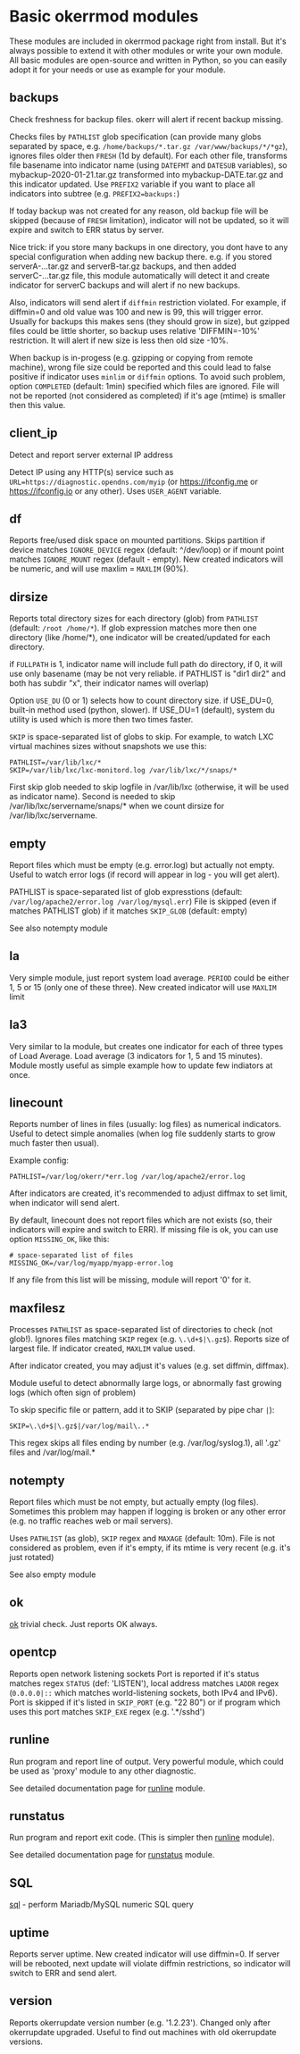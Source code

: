 # Basic okerrmod modules

These modules are included in okerrmod package right from install. But it's always possible to extend it with other modules or write your own module. All basic modules are open-source and written in Python, so you can easily adopt it for your needs or use as example for your module.

## backups
Check freshness for backup files. okerr will alert if recent backup missing.

Checks files by `PATHLIST` glob specification (can provide many globs separated by space, e.g. `/home/backups/*.tar.gz /var/www/backups/*/*gz`), ignores files older then `FRESH` (1d by default). For each other file, transforms file basename into indicator name (using `DATEFMT` and `DATESUB` variables), so mybackup-2020-01-21.tar.gz transformed into mybackup-DATE.tar.gz and this indicator updated. Use `PREFIX2` variable if you want to place all indicators into subtree (e.g. `PREFIX2=backups:`)

If today backup was not created for any reason, old backup file will be skipped (because of `FRESH` limitation), indicator will not be updated, so it will expire and switch to ERR status by server.

Nice trick: if you store many backups in one directory, you dont have to any special configuration when adding new backup there. e.g. if you stored serverA-...tar.gz and serverB-tar.gz backups, and then added serverC-...tar.gz file, this module automatically will detect it and create indicator for serverC backups and will alert if no new backups.

Also, indicators will send alert if `diffmin` restriction violated. For example, if diffmin=0 and old value was 100 and new is 99, this will trigger error. Usually for backups this makes sens (they should grow in size), but gzipped files could be little shorter, so backup uses relative 'DIFFMIN=-10%' restriction. It will alert if new size is less then old size -10%.

When backup is in-progess (e.g. gzipping or copying from remote machine), wrong file size could be reported and this could lead to false positive if indicator uses `minlim` or `diffmin` options. To avoid such problem, option
`COMPLETED` (default: 1min) specified which files are ignored. File will not be reported (not considered as completed) if it's age (mtime) is smaller then this value.

## client_ip
Detect and report server external IP address

Detect IP using any HTTP(s) service such as `URL=https://diagnostic.opendns.com/myip` (or https://ifconfig.me or https://ifconfig.io or any other). Uses `USER_AGENT` variable.


## df
Reports free/used disk space on mounted partitions. Skips partition if device matches `IGNORE_DEVICE` regex (default: ^/dev/loop) or if mount point matches `IGNORE_MOUNT` regex (default - empty). New created indicators will be numeric, and will use maxlim = `MAXLIM` (90%).


## dirsize
Reports total directory sizes for each directory (glob) from `PATHLIST` (default: `/root /home/*`). If glob expression matches more then one directory (like /home/*), one indicator will be created/updated for each directory.

if `FULLPATH` is 1, indicator name will include full path do directory, if 0, it will use only basename (may be not very reliable. if PATHLIST is "dir1 dir2" and both has subdir "x", their indicator names will overlap)

Option `USE_DU` (0 or 1) selects how to count directory size. if USE_DU=0, built-in method used (python, slower).  If USE_DU=1 (default), system du utility is used which is more then two times faster.

`SKIP` is space-separated list of globs to skip. For example, to watch LXC virtual machines sizes without snapshots we use this:
~~~
PATHLIST=/var/lib/lxc/*
SKIP=/var/lib/lxc/lxc-monitord.log /var/lib/lxc/*/snaps/*
~~~
First skip glob needed to skip logfile in /var/lib/lxc (otherwise, it will be used as indicator name). Second is needed to skip /var/lib/lxc/servername/snaps/* when we count dirsize for /var/lib/lxc/servername.


## empty
Report files which must be empty (e.g. error.log) but actually not empty. Useful to watch error logs (if record will appear in log - you will get alert).

PATHLIST is space-separated list of glob expresstions (default: `/var/log/apache2/error.log /var/log/mysql.err`)
File is skipped (even if matches PATHLIST glob) if it matches `SKIP_GLOB` (default: empty)

See also notempty module


## la
Very simple module, just report system load average. `PERIOD` could be either 1, 5 or 15 (only one of these three).
New created indicator will use `MAXLIM` limit

## la3
Very similar to la module, but creates one indicator for each of three types of Load Average.
Load average (3 indicators for 1, 5 and 15 minutes). Module mostly useful as simple example how to update few indiators at once. 

## linecount
Reports number of lines in files (usually: log files) as numerical indicators. Useful to detect simple anomalies (when log file suddenly starts to grow much faster then usual).

Example config:
~~~
PATHLIST=/var/log/okerr/*err.log /var/log/apache2/error.log
~~~

After indicators are created, it's recommended to adjust diffmax to set limit, when indicator will send alert.

By default, linecount does not report files which are not exists (so, their indicators will expire and switch to ERR). If missing file is ok, you can use option `MISSING_OK`, like this:
~~~
# space-separated list of files
MISSING_OK=/var/log/myapp/myapp-error.log
~~~
If any file from this list will be missing, module will report '0' for it.

## maxfilesz
Processes `PATHLIST` as space-separated list of directories to check (not glob!). Ignores files matching `SKIP` regex (e.g. `\.\d+$|\.gz$`). Reports size of largest file. If indicator created, `MAXLIM` value used.

After indicator created, you may adjust it's values (e.g. set diffmin, diffmax).

Module useful to detect abnormally large logs, or abnormally fast growing logs (which often sign of problem)

To skip specific file or pattern, add it to SKIP (separated by pipe char `|`):
~~~
SKIP=\.\d+$|\.gz$|/var/log/mail\..*
~~~
This regex skips all files ending by number (e.g. /var/log/syslog.1), all '.gz' files and /var/log/mail.*

## notempty

Report files which must be not empty, but actually empty (log files). Sometimes this problem may happen if logging is broken or any other error (e.g. no traffic reaches web or mail servers). 

Uses `PATHLIST` (as glob), `SKIP` regex and `MAXAGE` (default: 10m). File is not considered as problem, even if it's empty, if its mtime is very recent (e.g. it's just rotated)

See also empty module

## ok
[ok](checks/ok) trivial check. Just reports OK always.

## opentcp
Reports open network listening sockets
Port is reported if it's status matches regex `STATUS` (def: 'LISTEN'), local address matches `LADDR` regex (`0.0.0.0|::` which matches world-listening sockets, both IPv4 and IPv6). Port is skipped if it's listed in `SKIP_PORT` (e.g. "22 80") or if program which uses this port matches `SKIP_EXE` regex (e.g. '.*/sshd')

## runline
Run program and report line of output. Very powerful module, which could be used as 'proxy' module to any other diagnostic.

See detailed documentation page for [runline](checks/runline) module.

## runstatus
Run program and report exit code. (This is simpler then [runline](checks/runline) module).

See detailed documentation page for [runstatus](checks/runstatus) module.

## SQL
[sql](checks/sql) - perform Mariadb/MySQL numeric SQL query

## uptime 
Reports server uptime. New created indicator will use diffmin=0. If server will be rebooted, next update will violate diffmin restrictions, so indicator will switch to ERR and send alert.

## version
Reports okerrupdate version number (e.g. '1.2.23'). Changed only after okerrupdate upgraded. Useful to find out machines with old okerrupdate versions.
